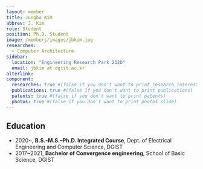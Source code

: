 ```yaml
---
layout: member
title: Jungbo Kim
abbrev: J. Kim
role: Student
position: Ph.D. Student
image: /members/images/jbkim.jpg
researches:
  - Computer Architecture
sidebar:
  location: "Engineering Research Park 212D"
  email: jbkim at dgist.ac.kr
alterlink: 
component:
  researches: true #(false if you don't want to print research interest)
  publications: true #(false if you don't want to print publications)
  patents: true #(false if you don't want to print patents)
  photos: true #(false if you don't want to print photos slide)
---
```


## Education
* 2020~, **B.S.-M.S.–Ph.D. Integrated Course**, Dept. of Electrical Engineering and Computer Science, DGIST
* 2017~2021, **Bachelor of Convergence engineering**, School of Basic Science, DGIST
